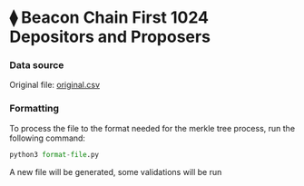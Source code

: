 # ⧫ Beacon Chain First 1024 Depositors and Proposers

### Data source
Original file: [original.csv](original.csv)

### Formatting
To process the file to the format needed for the merkle tree process, run the following command:
```py
python3 format-file.py
```

A new file will be generated, some validations will be run
